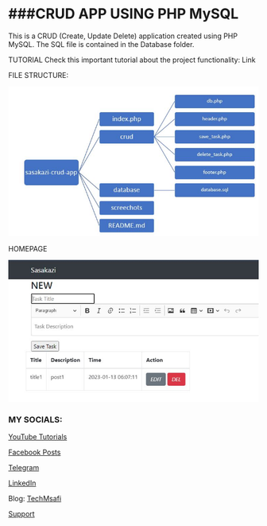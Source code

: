 # ###CRUD APP USING PHP MySQL

This is a CRUD (Create, Update Delete) application created using PHP MySQL. The SQL file is contained in the Database folder. 

TUTORIAL
Check this important tutorial about the project functionality:
Link

FILE STRUCTURE:

![Project Structure](https://github.com/fredkiptui/sasakazi-crud-app/blob/main/screenshots/Project_structure.JPG)

HOMEPAGE

![HOMEPAGE](https://github.com/fredkiptui/sasakazi-crud-app/blob/main/screenshots/homepage.JPG)

### MY SOCIALS:

[YouTube Tutorials](https://youtube.com/c/TechMsafi) 

[Facebook Posts](https://facebook.com/techmsafi)

[Telegram](https://t.me/techmsafi)

[LinkedIn](https://www.linkedin.com/in/fredkiptui/) 

Blog: [TechMsafi](https://techmsafi.com)

[Support](https://www.paypal.com/donate/?hosted_button_id=FCG3PGKHDLAVY)

